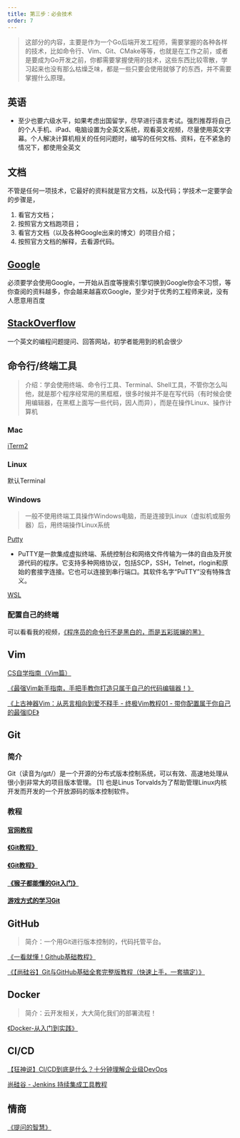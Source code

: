 ```yaml
---
title: 第三步：必会技术
order: 7
---
```


> 这部分的内容，主要是作为一个Go后端开发工程师，需要掌握的各种各样的技术，比如命令行、Vim、Git、CMake等等，也就是在工作之前，或者是要成为Go开发之前，你都需要掌握使用的技术，这些东西比较零散，学习起来也没有那么枯燥乏味，都是一些只要会使用就够了的东西，并不需要掌握什么原理。
>

## 英语

- 至少也要六级水平，如果考虑出国留学，尽早进行语言考试。强烈推荐将自己的个人手机、iPad、电脑设置为全英文系统，观看英文视频，尽量使用英文字幕。个人解决计算机相关的任何问题时，编写的任何文档、资料，在不紧急的情况下，都使用全英文

## 文档

不管是任何一项技术，它最好的资料就是官方文档，以及代码；学技术一定要学会的步骤是，

1. 看官方文档；
2. 按照官方文档跑项目；
3. 看官方文档（以及各种Google出来的博文）的项目介绍；
4. 按照官方文档的解释，去看源代码。

## [Google](https://www.google.com/)

必须要学会使用Google，一开始从百度等搜索引擎切换到Google你会不习惯，等你查阅的资料越多，你会越来越喜欢Google，至少对于优秀的工程师来说，没有人愿意用百度

## [StackOverflow](https://stackoverflow.com/)

一个英文的编程问题提问、回答网站，初学者能用到的机会很少

## 命令行/终端工具

> 介绍：学会使用终端、命令行工具、Terminal、Shell工具，不管你怎么叫他，就是那个程序经常用的黑框框，很多时候并不是在写代码（有时候会使用编辑器，在黑框上面写一些代码，因人而异），而是在操作Linux、操作计算机
>

### Mac

[iTerm2](https://iterm2.com/)

### Linux

默认Terminal

### Windows

> 一般不使用终端工具操作Windows电脑，而是连接到Linux（虚拟机或服务器）后，用终端操作Linux系统

[Putty](https://www.chiark.greenend.org.uk/~sgtatham/putty/)

- PuTTY是一款集成虚拟终端、系统控制台和网络文件传输为一体的自由及开放源代码的程序。它支持多种网络协议，包括SCP，SSH，Telnet，rlogin和原始的套接字连接。它也可以连接到串行端口。其软件名字“PuTTY”没有特殊含义。

[WSL](https://zh.m.wikipedia.org/zh/%E9%80%82%E7%94%A8%E4%BA%8ELinux%E7%9A%84Windows%E5%AD%90%E7%B3%BB%E7%BB%9F)

### 配置自己的终端

可以看看我的视频，[《程序员的命令行不是黑白的，而是五彩斑斓的黑》](https://www.bilibili.com/video/BV1Hi4y1U78f?spm_id_from=333.999.0.0)

## Vim

[CS自学指南（Vim篇）](https://csdiy.wiki/%E5%BF%85%E5%AD%A6%E5%B7%A5%E5%85%B7/Vim/)

[《最强Vim新手指南，手把手教你打造只属于自己的代码编辑器！》](https://www.bilibili.com/video/BV1UQ4y1z7q5)

[《上古神器Vim：从恶言相向到爱不释手 - 终极Vim教程01 - 带你配置属于你自己的最强IDE》](https://www.bilibili.com/video/BV164411P7tw)

## Git

### 简介

Git（读音为/gɪt/）是一个开源的分布式版本控制系统，可以有效、高速地处理从很小到非常大的项目版本管理。 [1]  也是Linus Torvalds为了帮助管理Linux内核开发而开发的一个开放源码的版本控制软件。

### 教程

#### [官网教程](https://git-scm.com/book/zh/v2)

#### [《Git教程》](https://www.runoob.com/git/git-tutorial.html)

#### [《Git教程》](https://www.liaoxuefeng.com/wiki/896043488029600)

#### [《猴子都能懂的Git入门》](https://backlog.com/git-tutorial/cn/)

#### [游戏方式的学习Git](https://learngitbranching.js.org/?locale=zh_CN)

## GitHub

> 简介：一个用Git进行版本控制的，代码托管平台。

[《一看就懂！Github基础教程》](https://www.bilibili.com/video/BV1hS4y1S7wL)

[《【尚硅谷】Git与GitHub基础全套完整版教程（快速上手，一套搞定）》](https://www.bilibili.com/video/BV1pW411A7a5)

## Docker

> 简介：云开发相关，大大简化我们的部署流程！

[《Docker-从入门到实践》](https://yeasy.gitbook.io/docker_practice/)

## CI/CD

[【狂神说】CI/CD到底是什么？十分钟理解企业级DevOps](https://www.bilibili.com/video/BV1zf4y127vu )

[尚硅谷 - Jenkins 持续集成工具教程](https://www.bilibili.com/video/BV1GW411w7pn)

## 情商

[《提问的智慧》](https://github.com/ryanhanwu/How-To-Ask-Questions-The-Smart-Way/blob/main/README-zh_CN.md)